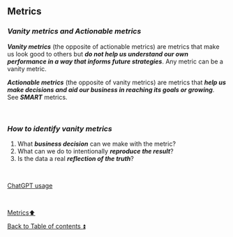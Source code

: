 ## Metrics  

### **_Vanity metrics and Actionable metrics_**  

**_Vanity metrics_** (the opposite of actionable metrics) are metrics that make us look good to others but **_do not help us understand our own performance in a way that informs future strategies_**. Any metric can be a vanity metric.  

**_Actionable metrics_** (the opposite of vanity metrics) are metrics that **_help us make decisions and aid our business in reaching its goals or growing_**. See **_SMART_** metrics.  

&nbsp;  

### **_How to identify vanity metrics_**  

1. What **_business decision_** can we make with the metric?  
2. What can we do to intentionally **_reproduce the result_**?  
3. Is the data a real **_reflection of the truth_**? 
 

<p><br></p> 

[ChatGPT usage](../CHATGPT_USAGE.md)  

<p><br></p> 

[Metrics:arrow_up:](metrics.md)  

[Back to Table of contents :arrow_double_up:](../README.md)
